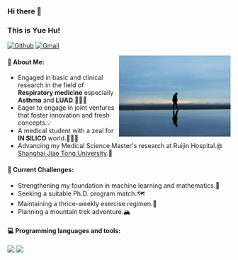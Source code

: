 ### Hi there 👋
### This is Yue Hu!
[![Github](https://img.shields.io/badge/-Github-000?style=flat&logo=Github&logoColor=white)](https://github.com/HYexployer)
[![Gmail](https://img.shields.io/badge/-Gmail-c14438?style=flat&logo=Gmail&logoColor=white)](mailto:huyuera9@gmail.com)


<img align="right" alt="img" src="https://github.com/HYexployer/HYexployer/blob/main/C68DE31C-BD9E-431D-AD4D-1C89355B1003_1_201_a.jpeg" width="50%" height="auto" />

#### 🐣 About Me:
* Engaged in basic and clinical research in the field of **Respiratory medicine** especially **Asthma** and **LUAD**.👨🏻‍🔬
* Eager to engage in joint ventures that foster innovation and fresh concepts.💡
* A medical student with a zeal for **IN SILICO** world.👨🏻‍💻
* Advancing my Medical Science Master's research at Ruijin Hospital.@ [Shanghai Jiao Tong University](https://en.sjtu.edu.cn/).🧬

#### :muscle: Current Challenges:
- Strengthening my foundation in machine learning and mathematics.🧮
- Seeking a suitable Ph.D. program match.🗺
- Maintaining a thrice-weekly exercise regimen.💪
- Planning a mountain trek adventure.🏔

#### :computer: Programming languages and tools: 
<p>
<code><img width="10%" src="https://www.vectorlogo.zone/logos/python/python-ar21.svg"></code>
<code><img width="8%" src="https://www.vectorlogo.zone/logos/r-project/r-project-icon.svg"></code>
</p>

<!--
**HYexployer/HYexployer** is a ✨ _special_ ✨ repository because its `README.md` (this file) appears on your GitHub profile.


- 🔭 I’m currently working on ...
- 🌱 I’m currently learning ...
- 👯 I’m looking to collaborate on ...
- 🤔 I’m looking for help with ...
- 💬 Ask me about ...
- 📫 How to reach me: ...
- 😄 Pronouns: ...
- ⚡ Fun fact: ...
-->
